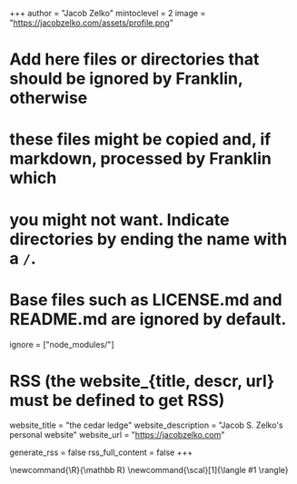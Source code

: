 <!--
Add here global page variables to use throughout your website.
-->
+++
author = "Jacob Zelko"
mintoclevel = 2
image = "https://jacobzelko.com/assets/profile.png"

# Add here files or directories that should be ignored by Franklin, otherwise
# these files might be copied and, if markdown, processed by Franklin which
# you might not want. Indicate directories by ending the name with a `/`.
# Base files such as LICENSE.md and README.md are ignored by default.
ignore = ["node_modules/"]

# RSS (the website_{title, descr, url} must be defined to get RSS)
website_title = "the cedar ledge"
website_description = "Jacob S. Zelko's personal website"
website_url = "https://jacobzelko.com"

generate_rss = false
rss_full_content = false
+++

<!--
Add here global latex commands to use throughout your pages.
-->
\newcommand{\R}{\mathbb R}
\newcommand{\scal}[1]{\langle #1 \rangle}
